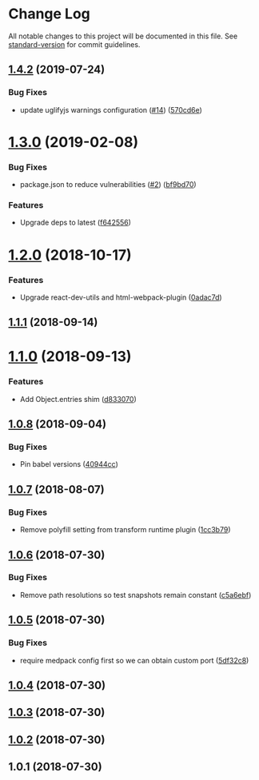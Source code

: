 # Change Log

All notable changes to this project will be documented in this file. See [standard-version](https://github.com/conventional-changelog/standard-version) for commit guidelines.

## [1.4.2](https://github.com/sappira-inc/medpack/compare/v1.4.0...v1.4.2) (2019-07-24)


### Bug Fixes

* update uglifyjs warnings configuration ([#14](https://github.com/sappira-inc/medpack/issues/14)) ([570cd6e](https://github.com/sappira-inc/medpack/commit/570cd6e))



<a name="1.3.0"></a>
# [1.3.0](https://github.com/sappira-inc/medpack/compare/v1.2.0...v1.3.0) (2019-02-08)


### Bug Fixes

* package.json to reduce vulnerabilities ([#2](https://github.com/sappira-inc/medpack/issues/2)) ([bf9bd70](https://github.com/sappira-inc/medpack/commit/bf9bd70))


### Features

* Upgrade deps to latest ([f642556](https://github.com/sappira-inc/medpack/commit/f642556))



<a name="1.2.0"></a>
# [1.2.0](https://github.com/sappira-inc/medpack/compare/v1.1.1...v1.2.0) (2018-10-17)


### Features

* Upgrade react-dev-utils and html-webpack-plugin ([0adac7d](https://github.com/sappira-inc/medpack/commit/0adac7d))



<a name="1.1.1"></a>
## [1.1.1](https://github.com/sappira-inc/medpack/compare/v1.1.0...v1.1.1) (2018-09-14)



<a name="1.1.0"></a>
# [1.1.0](https://github.com/sappira-inc/medpack/compare/v1.0.8...v1.1.0) (2018-09-13)


### Features

* Add Object.entries shim ([d833070](https://github.com/sappira-inc/medpack/commit/d833070))



<a name="1.0.8"></a>
## [1.0.8](https://github.com/sappira-inc/medpack/compare/v1.0.7...v1.0.8) (2018-09-04)


### Bug Fixes

* Pin babel versions ([40944cc](https://github.com/sappira-inc/medpack/commit/40944cc))



<a name="1.0.7"></a>
## [1.0.7](https://github.com/sappira-inc/medpack/compare/v1.0.6...v1.0.7) (2018-08-07)


### Bug Fixes

* Remove polyfill setting from transform runtime plugin ([1cc3b79](https://github.com/sappira-inc/medpack/commit/1cc3b79))



<a name="1.0.6"></a>
## [1.0.6](https://github.com/sappira-inc/medpack/compare/v1.0.5...v1.0.6) (2018-07-30)


### Bug Fixes

* Remove path resolutions so test snapshots remain constant ([c5a6ebf](https://github.com/sappira-inc/medpack/commit/c5a6ebf))



<a name="1.0.5"></a>
## [1.0.5](https://github.com/sappira-inc/medpack/compare/v1.0.4...v1.0.5) (2018-07-30)


### Bug Fixes

* require medpack config first so we can obtain custom port ([5df32c8](https://github.com/sappira-inc/medpack/commit/5df32c8))



<a name="1.0.4"></a>
## [1.0.4](https://github.com/sappira-inc/medpack/compare/v1.0.3...v1.0.4) (2018-07-30)



<a name="1.0.3"></a>
## [1.0.3](https://github.com/sappira-inc/medpack/compare/v1.0.2...v1.0.3) (2018-07-30)



<a name="1.0.2"></a>
## [1.0.2](https://github.com/sappira-inc/medpack/compare/v1.0.1...v1.0.2) (2018-07-30)



<a name="1.0.1"></a>
## 1.0.1 (2018-07-30)
